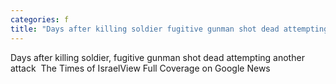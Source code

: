 ```yaml
---
categories: f
title: "Days after killing soldier fugitive gunman shot dead attempting another attack  The Times of Israel"
---
```

Days after killing soldier, fugitive gunman shot dead attempting another attack&nbsp;&nbsp;The Times of IsraelView Full Coverage on Google News